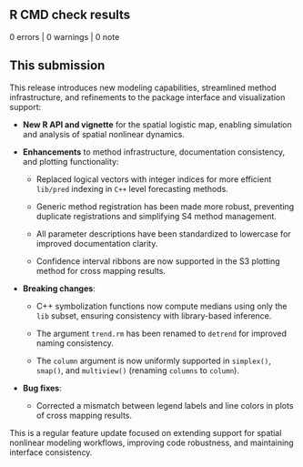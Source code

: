 ## R CMD check results

0 errors | 0 warnings | 0 note

## This submission

This release introduces new modeling capabilities, streamlined method infrastructure, and refinements to the package interface and visualization support:

* **New R API and vignette** for the spatial logistic map, enabling simulation and analysis of spatial nonlinear dynamics.

* **Enhancements** to method infrastructure, documentation consistency, and plotting functionality:

  * Replaced logical vectors with integer indices for more efficient `lib/pred` indexing in `C++` level forecasting methods.

  * Generic method registration has been made more robust, preventing duplicate registrations and simplifying S4 method management.

  * All parameter descriptions have been standardized to lowercase for improved documentation clarity.

  * Confidence interval ribbons are now supported in the S3 plotting method for cross mapping results.

* **Breaking changes**:

  * C++ symbolization functions now compute medians using only the `lib` subset, ensuring consistency with library-based inference.

  * The argument `trend.rm` has been renamed to `detrend` for improved naming consistency.

  * The `column` argument is now uniformly supported in `simplex()`, `smap()`, and `multiview()` (renaming `columns` to `column`).

* **Bug fixes**:

  * Corrected a mismatch between legend labels and line colors in plots of cross mapping results.

This is a regular feature update focused on extending support for spatial nonlinear modeling workflows, improving code robustness, and maintaining interface consistency.
